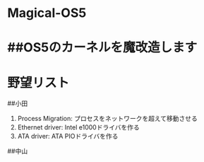 # Magical-OS5
##OS5のカーネルを魔改造します
=======

# 野望リスト
##小田
1. Process Migration: プロセスをネットワークを超えて移動させる
2. Ethernet driver: Intel e1000ドライバを作る
3. ATA driver: ATA PIOドライバを作る

##中山
